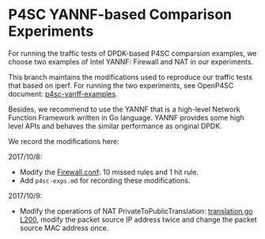 # P4SC YANNF-based Comparison Experiments

For running the traffic tests of DPDK-based P4SC comparsion examples, 
we choose two examples of Intel YANNF: Firewall and NAT in our experiments.

This branch maintains the modifications used to reproduce our traffic tests
that based on iperf. For running the two experiments, see OpenP4SC document:
[p4sc-yanff-examples](https://github.com/Emil-501/OpenP4SC/blob/master/docs/DPDK/readme.md#p4sc-yanff-examples).

Besides, we recommend to use the YANNF that is a high-level Network Function 
Framework written in Go language. YANNF provides some high level APIs and 
behaves the similar performance as original DPDK.

We record the modifications here:

2017/10/8:
- Modify the [Firewall.conf](https://github.com/Wasdns/yanff/blob/master/examples/Firewall.conf):
10 missed rules and 1 hit rule.
- Add `p4sc-exps.md` for recording these modifications.

2017/10/9:
- Modify the operations of NAT PrivateToPublicTranslation: [translation.go L200](https://github.com/Wasdns/yanff/blob/master/examples/nat/translation.go#L200), modify the packet source IP address twice and change the packet source MAC address once.
